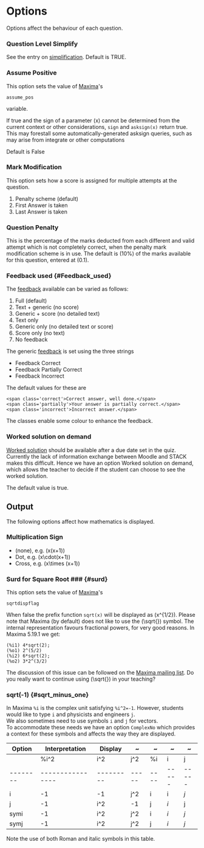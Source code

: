 # Options

Options affect the behaviour of each question.  

### Question Level Simplify  ###

See the entry on [simplification](../CAS/Maxima#Simplification).  Default is TRUE.

### Assume Positive  ###

This option sets the value of [Maxima](../CAS/Maxima)'s
	
	assume_pos
 
variable.

If true and the sign of a parameter \(x\) cannot be determined from the current context or
other considerations, `sign` and `asksign(x)` return true. This may forestall some automatically-generated
asksign queries, such as may arise from integrate or other computations

Default is False

### Mark Modification  ###

This option sets how a score is assigned for multiple attempts at the question.

1. Penalty scheme (default)
2. First Answer is taken
3. Last Answer is taken

### Question Penalty ###

This is the percentage of the marks deducted from each different and valid attempt which is not
completely correct, when the penalty mark modification scheme is in use. 
The default is \(10\%\) of the marks available for this question, entered at \(0.1\).

### Feedback used 			{#Feedback_used}

The [feedback](Feedback) available can be varied as follows:

1. Full (default)
2. Text + generic (no score)
3. Generic + score (no detailed text)
4. Text only
5. Generic only (no detailed text or score)
6. Score only (no text)
7. No feedback

The generic [feedback](Feedback) is set using the three strings

* Feedback Correct
* Feedback Partially Correct
* Feedback Incorrect

The default values for these are

	<span class='correct'>Correct answer, well done.</span>
	<span class='partially'>Your answer is partially correct.</span>
	<span class='incorrect'>Incorrect answer.</span>

The classes enable some colour to enhance the feedback.

### Worked solution on demand  ###

[Worked solution](CASText#Worked_solution) should be available after a due date set in the quiz.
Currently the lack of information exchange between Moodle and STACK makes this difficult.
Hence we have an option Worked solution on demand, which allows the teacher to decide if the student
can choose to see the worked solution.  

The default value is true.

## Output  ##

The following options affect how mathematics is displayed.

### Multiplication Sign ###

* (none), e.g. \(x(x+1)\)
* Dot, e.g. \(x\cdot(x+1)\)
* Cross, e.g. \(x\times (x+1)\)

### Surd for Square Root ### {#surd}

This option sets the value of [Maxima](../CAS/Maxima)'s
	
	sqrtdispflag

When false the prefix function `sqrt(x)` will be displayed as \(x^{1/2}\).
Please note that Maxima (by default) does not like to use the \(\sqrt{}\) symbol.
The internal representation favours fractional powers, for very good reasons.
In  Maxima 5.19.1 we get:

	(%i1) 4*sqrt(2);
	(%o1) 2^(5/2)
	(%i2) 6*sqrt(2);
	(%o2) 3*2^(3/2)

The discussion of this issue can be followed on the
[Maxima mailing list](http://www.math.utexas.edu/pipermail/maxima/2009/018460.html).
Do you really want to continue using \(\sqrt{}\) in your teaching?

### sqrt(-1)			{#sqrt_minus_one}

In Maxima `%i` is the complex unit satisfying `%i^2=-1`.  However, students would
like to type `i` and physicists and engineers `j`.  
We also sometimes need to use symbols `i` and `j` for vectors.  
To accommodate these needs we have an option `ComplexNo` which provides a context for these symbols
and affects the way they are displayed.

| Option   | Interpretation   | Display   | ~     | ~    | ~     | ~      
| -------- | ---------------- | --------- | ----- | ---- | ----- | ----- 
|          | %i^2             | i^2       | j^2   | %i   | i     | j     
| -------- | ---------------- | --------- | ----- | ---- | ----- | ----- 
| i        | -1               | -1        | j^2   | i    | i     | _j_   
| j        | -1               | i^2       | -1    | j    | _i_   | j     
| symi     | -1               | i^2       | j^2   | i    | _i_   | _j_   
| symj     | -1               | i^2       | j^2   | j    | _i_   | _j_   

Note the use of both Roman and italic symbols in this table.
